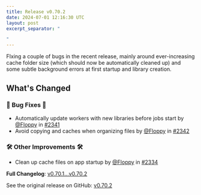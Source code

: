 ```yaml
---
title: Release v0.70.2
date: 2024-07-01 12:16:30 UTC
layout: post
excerpt_separator: "

"
---
```

FIxing a couple of bugs in the recent release, mainly around ever-increasing cache folder size (which should now be automatically cleaned up) and some subtle background errors at first startup and library creation.

<!-- Release notes generated using configuration in .github/release.yml at main -->

## What's Changed
### 🐛 Bug Fixes 🐛
* Automatically update workers with new libraries before jobs start by [@Floppy](https://github.com/Floppy) in [#2341](https://github.com/manyfold3d/manyfold/pull/2341)
* Avoid copying and caches when organizing files by [@Floppy](https://github.com/Floppy) in [#2342](https://github.com/manyfold3d/manyfold/pull/2342)
### 🛠️ Other Improvements 🛠️
* Clean up cache files on app startup by [@Floppy](https://github.com/Floppy) in [#2334](https://github.com/manyfold3d/manyfold/pull/2334)


**Full Changelog**: [v0.70.1...v0.70.2](https://github.com/manyfold3d/manyfold/compare/v0.70.1...v0.70.2)

See the original release on GitHub: [v0.70.2](https://github.com/manyfold3d/manyfold/releases/tag/v0.70.2)

